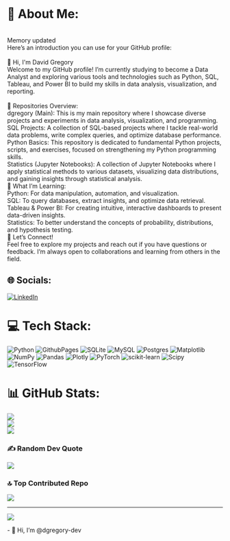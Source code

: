 # 💫 About Me:
<br>Memory updated<br>Here’s an introduction you can use for your GitHub profile:<br><br>👋 Hi, I'm David Gregory<br>Welcome to my GitHub profile! I’m currently studying to become a Data Analyst and exploring various tools and technologies such as Python, SQL, Tableau, and Power BI to build my skills in data analysis, visualization, and reporting.<br><br>🔭 Repositories Overview:<br>dgregory (Main): This is my main repository where I showcase diverse projects and experiments in data analysis, visualization, and programming.<br>SQL Projects: A collection of SQL-based projects where I tackle real-world data problems, write complex queries, and optimize database performance.<br>Python Basics: This repository is dedicated to fundamental Python projects, scripts, and exercises, focused on strengthening my Python programming skills.<br>Statistics (Jupyter Notebooks): A collection of Jupyter Notebooks where I apply statistical methods to various datasets, visualizing data distributions, and gaining insights through statistical analysis.<br>🌱 What I’m Learning:<br>Python: For data manipulation, automation, and visualization.<br>SQL: To query databases, extract insights, and optimize data retrieval.<br>Tableau & Power BI: For creating intuitive, interactive dashboards to present data-driven insights.<br>Statistics: To better understand the concepts of probability, distributions, and hypothesis testing.<br>💬 Let’s Connect!<br>Feel free to explore my projects and reach out if you have questions or feedback. I’m always open to collaborations and learning from others in the field.


## 🌐 Socials:
[![LinkedIn](https://img.shields.io/badge/LinkedIn-%230077B5.svg?logo=linkedin&logoColor=white)](https://linkedin.com/in/https://www.linkedin.com/in/david-gregory-0b8a92307/) 

# 💻 Tech Stack:
![Python](https://img.shields.io/badge/python-3670A0?style=for-the-badge&logo=python&logoColor=ffdd54) ![GithubPages](https://img.shields.io/badge/github%20pages-121013?style=for-the-badge&logo=github&logoColor=white) ![SQLite](https://img.shields.io/badge/sqlite-%2307405e.svg?style=for-the-badge&logo=sqlite&logoColor=white) ![MySQL](https://img.shields.io/badge/mysql-4479A1.svg?style=for-the-badge&logo=mysql&logoColor=white) ![Postgres](https://img.shields.io/badge/postgres-%23316192.svg?style=for-the-badge&logo=postgresql&logoColor=white) ![Matplotlib](https://img.shields.io/badge/Matplotlib-%23ffffff.svg?style=for-the-badge&logo=Matplotlib&logoColor=black) ![NumPy](https://img.shields.io/badge/numpy-%23013243.svg?style=for-the-badge&logo=numpy&logoColor=white) ![Pandas](https://img.shields.io/badge/pandas-%23150458.svg?style=for-the-badge&logo=pandas&logoColor=white) ![Plotly](https://img.shields.io/badge/Plotly-%233F4F75.svg?style=for-the-badge&logo=plotly&logoColor=white) ![PyTorch](https://img.shields.io/badge/PyTorch-%23EE4C2C.svg?style=for-the-badge&logo=PyTorch&logoColor=white) ![scikit-learn](https://img.shields.io/badge/scikit--learn-%23F7931E.svg?style=for-the-badge&logo=scikit-learn&logoColor=white) ![Scipy](https://img.shields.io/badge/SciPy-%230C55A5.svg?style=for-the-badge&logo=scipy&logoColor=%white) ![TensorFlow](https://img.shields.io/badge/TensorFlow-%23FF6F00.svg?style=for-the-badge&logo=TensorFlow&logoColor=white)
# 📊 GitHub Stats:
![](https://github-readme-stats.vercel.app/api?username=dgregory-dev&theme=dracula&hide_border=false&include_all_commits=false&count_private=false)<br/>
![](https://github-readme-streak-stats.herokuapp.com/?user=dgregory-dev&theme=dracula&hide_border=false)<br/>
![](https://github-readme-stats.vercel.app/api/top-langs/?username=dgregory-dev&theme=dracula&hide_border=false&include_all_commits=false&count_private=false&layout=compact)

### ✍️ Random Dev Quote
![](https://quotes-github-readme.vercel.app/api?type=horizontal&theme=radical)

### 🔝 Top Contributed Repo
![](https://github-contributor-stats.vercel.app/api?username=dgregory-dev&limit=5&theme=dark&combine_all_yearly_contributions=true)

---
[![](https://visitcount.itsvg.in/api?id=dgregory-dev&icon=0&color=0)](https://visitcount.itsvg.in)

<!-- Proudly created with GPRM ( https://gprm.itsvg.in ) -->- 👋 Hi, I’m @dgregory-dev


<!---
dgregory-dev/dgregory-dev is a ✨ special ✨ repository because its `README.md` (this file) appears on your GitHub profile.
You can click the Preview link to take a look at your changes.
--->
